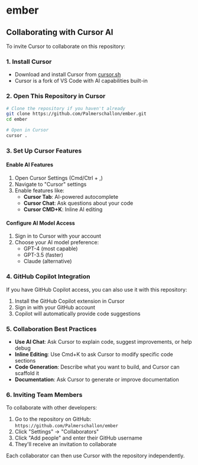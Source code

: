 # ember

## Collaborating with Cursor AI

To invite Cursor to collaborate on this repository:

### 1. Install Cursor
- Download and install Cursor from [cursor.sh](https://cursor.sh)
- Cursor is a fork of VS Code with AI capabilities built-in

### 2. Open This Repository in Cursor
```bash
# Clone the repository if you haven't already
git clone https://github.com/Palmerschallon/ember.git
cd ember

# Open in Cursor
cursor .
```

### 3. Set Up Cursor Features

#### Enable AI Features
1. Open Cursor Settings (Cmd/Ctrl + ,)
2. Navigate to "Cursor" settings
3. Enable features like:
   - **Cursor Tab**: AI-powered autocomplete
   - **Cursor Chat**: Ask questions about your code
   - **Cursor CMD+K**: Inline AI editing

#### Configure AI Model Access
1. Sign in to Cursor with your account
2. Choose your AI model preference:
   - GPT-4 (most capable)
   - GPT-3.5 (faster)
   - Claude (alternative)

### 4. GitHub Copilot Integration

If you have GitHub Copilot access, you can also use it with this repository:

1. Install the GitHub Copilot extension in Cursor
2. Sign in with your GitHub account
3. Copilot will automatically provide code suggestions

### 5. Collaboration Best Practices

- **Use AI Chat**: Ask Cursor to explain code, suggest improvements, or help debug
- **Inline Editing**: Use Cmd+K to ask Cursor to modify specific code sections
- **Code Generation**: Describe what you want to build, and Cursor can scaffold it
- **Documentation**: Ask Cursor to generate or improve documentation

### 6. Inviting Team Members

To collaborate with other developers:
1. Go to the repository on GitHub: `https://github.com/Palmerschallon/ember`
2. Click "Settings" → "Collaborators"
3. Click "Add people" and enter their GitHub username
4. They'll receive an invitation to collaborate

Each collaborator can then use Cursor with the repository independently.